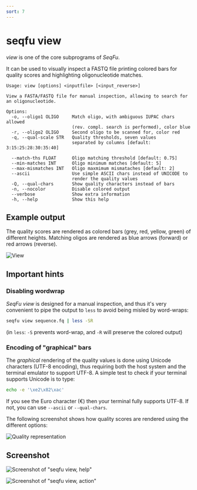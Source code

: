 ```yaml
---
sort: 7
---
```

# seqfu view

*view*  is one of the core subprograms of *SeqFu*.

It can be used to visually inspect a FASTQ file printing
colored bars for quality scores and highlighting oligonucleotide
matches.

```text
Usage: view [options] <inputfile> [<input_reverse>]

View a FASTA/FASTQ file for manual inspection, allowing to search for
an oligonucleotide.

Options:
  -o, --oligo1 OLIGO     Match oligo, with ambiguous IUPAC chars allowed
                         (rev. compl. search is performed), color blue
  -r, --oligo2 OLIGO     Second oligo to be scanned for, color red
  -q, --qual-scale STR   Quality thresholds, seven values
                         separated by columns [default: 3:15:25:28:30:35:40]

  --match-ths FLOAT      Oligo matching threshold [default: 0.75]
  --min-matches INT      Oligo minimum matches [default: 5]
  --max-mismatches INT   Oligo maxmimum mismataches [default: 2]
  --ascii                Use simple ASCII chars instead of UNICODE to
                         render the quality values
  -Q, --qual-chars       Show quality characters instead of bars
  -n, --nocolor          Disable colored output
  --verbose              Show extra information
  -h, --help             Show this help
```

## Example output

The quality scores are rendered as colored bars (grey, red, yellow, green) of different heights.
Matching oligos are rendered as blue arrows (forward) or red arrows (reverse).

![View]({{site.baseurl}}/img/view.png)


## Important hints

### Disabling wordwrap 

_SeqFu view_ is designed for a manual inspection, and thus it's very convenient to pipe the output to
`less` to avoid being misled by word-wraps:

```bash
seqfu view sequence.fq | less -SR
```

(in `less`: `-S` prevents word-wrap, and `-R` will preserve the colored output)

### Encoding of "graphical" bars

The _graphical_ rendering of the quality values is done using Unicode characters (UTF-8 encoding),
thus requiring both the host system and the terminal emulator to support UTF-8. A simple test 
to check if your terminal supports Unicode is to type:

```bash
echo -e '\xe2\x82\xac'
```

If you see the Euro character (€) then your terminal fully supports UTF-8. If not, you can use
`--ascii` or `--qual-chars`. 

The following screenshot shows how quality scores are rendered using the different options:

![Quality representation]({{site.baseurl}}/img/encoding.png)


## Screenshot

![Screenshot of "seqfu view, help"]({{site.baseurl}}/img/screenshot-view.svg "SeqFu view")

![Screenshot of "seqfu view, action"]({{site.baseurl}}/img/screenshot-view-example.svg "SeqFu view example")